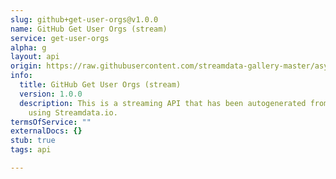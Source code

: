 ```yaml
---
slug: github+get-user-orgs@v1.0.0
name: GitHub Get User Orgs (stream)
service: get-user-orgs
alpha: g
layout: api
origin: https://raw.githubusercontent.com/streamdata-gallery-master/asyncapi/master/_listings/github/github-get-user-orgs-stream-async.md
info:
  title: GitHub Get User Orgs (stream)
  version: 1.0.0
  description: This is a streaming API that has been autogenerated from the GitHub
    using Streamdata.io.
termsOfService: ""
externalDocs: {}
stub: true
tags: api

---
```

